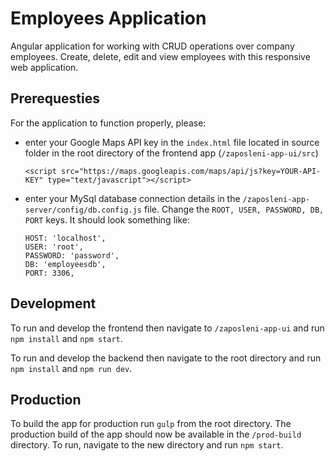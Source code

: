 # Employees Application
Angular application for working with CRUD operations over company employees. Create, delete, edit and view employees with this responsive web application.

## Prerequesties
For the application to function properly, please:

* enter your Google Maps API key in the `index.html` file located in source folder in the root directory of the frontend app (`/zaposleni-app-ui/src`)

    ```
    <script src="https://maps.googleapis.com/maps/api/js?key=YOUR-API-KEY" type="text/javascript"></script>
    ```

* enter your MySql database connection details in the `/zaposleni-app-server/config/db.config.js` file. Change the `ROOT, USER, PASSWORD, DB, PORT` keys. It should look something like:
    
    ```
    HOST: 'localhost',
    USER: 'root',
    PASSWORD: 'password',
    DB: 'employeesdb',
    PORT: 3306,
    ```

## Development
To run and develop the frontend then navigate to `/zaposleni-app-ui` and run `npm install` and `npm start`.

To run and develop the backend then navigate to the root directory and run `npm install` and `npm run dev`.

## Production
To build the app for production run `gulp` from the root directory. The production build of the app should now be available in the `/prod-build` directory. To run, navigate to the new directory and run `npm start`.
